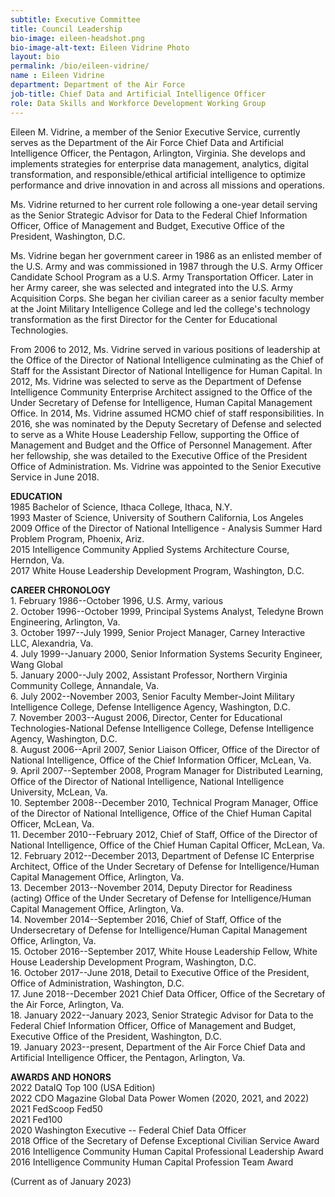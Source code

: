 ```yaml
---
subtitle: Executive Committee
title: Council Leadership
bio-image: eileen-headshot.png
bio-image-alt-text: Eileen Vidrine Photo
layout: bio
permalink: /bio/eileen-vidrine/
name : Eileen Vidrine
department: Department of the Air Force
job-title: Chief Data and Artificial Intelligence Officer
role: Data Skills and Workforce Development Working Group
---
```


Eileen M. Vidrine, a member of the Senior Executive Service, currently serves as the Department of the Air Force Chief Data and Artificial Intelligence Officer, the Pentagon, Arlington, Virginia. She develops and implements strategies for enterprise data management, analytics, digital transformation, and responsible/ethical artificial intelligence to optimize performance and drive innovation in and across all missions and operations.

Ms. Vidrine returned to her current role following a one-year detail serving as the Senior Strategic Advisor for Data to the Federal Chief Information Officer, Office of Management and Budget, Executive Office of the President, Washington, D.C.

Ms. Vidrine began her government career in 1986 as an enlisted member of the U.S. Army and was commissioned in 1987 through the U.S. Army Officer Candidate School Program as a U.S. Army Transportation Officer. Later in her Army career, she was selected and integrated into the U.S. Army Acquisition Corps. She began her civilian career as a senior faculty member at the Joint Military Intelligence College and led the college's technology transformation as the first Director for the Center for Educational Technologies.

From 2006 to 2012, Ms. Vidrine served in various positions of leadership at the Office of the Director of National Intelligence culminating as the Chief of Staff for the Assistant Director of National Intelligence for Human Capital. In 2012, Ms. Vidrine was selected to serve as the Department of Defense Intelligence Community Enterprise Architect assigned to the Office of the Under Secretary of Defense for Intelligence, Human Capital Management Office. In 2014, Ms. Vidrine assumed HCMO chief of staff responsibilities. In 2016, she was nominated by the Deputy Secretary of Defense and selected to serve as a White House Leadership Fellow, supporting the Office of Management and Budget and the Office of Personnel Management. After her fellowship, she was detailed to the Executive Office of the President Office of Administration. Ms. Vidrine was appointed to the Senior Executive Service in June 2018.

**EDUCATION**\
1985 Bachelor of Science, Ithaca College, Ithaca, N.Y.\
1993 Master of Science, University of Southern California, Los Angeles\
2009 Office of the Director of National Intelligence - Analysis Summer Hard Problem Program, Phoenix, Ariz.\
2015 Intelligence Community Applied Systems Architecture Course, Herndon, Va.\
2017 White House Leadership Development Program, Washington, D.C.

**CAREER CHRONOLOGY**\
1\. February 1986--October 1996, U.S. Army, various\
2\. October 1996--October 1999, Principal Systems Analyst, Teledyne Brown Engineering, Arlington, Va.\
3\. October 1997--July 1999, Senior Project Manager, Carney Interactive LLC, Alexandria, Va.\
4\. July 1999--January 2000, Senior Information Systems Security Engineer, Wang Global\
5\. January 2000--July 2002, Assistant Professor, Northern Virginia Community College, Annandale, Va.\
6\. July 2002--November 2003, Senior Faculty Member-Joint Military Intelligence College, Defense Intelligence Agency, Washington, D.C.\
7\. November 2003--August 2006, Director, Center for Educational Technologies-National Defense Intelligence College, Defense Intelligence Agency, Washington, D.C.\
8\. August 2006--April 2007, Senior Liaison Officer, Office of the Director of National Intelligence, Office of the Chief Information Officer, McLean, Va.\
9\. April 2007--September 2008, Program Manager for Distributed Learning, Office of the Director of National Intelligence, National Intelligence University, McLean, Va.\
10\. September 2008--December 2010, Technical Program Manager, Office of the Director of National Intelligence, Office of the Chief Human Capital Officer, McLean, Va.\
11\. December 2010--February 2012, Chief of Staff, Office of the Director of National Intelligence, Office of the Chief Human Capital Officer, McLean, Va.\
12\. February 2012--December 2013, Department of Defense IC Enterprise Architect, Office of the Under Secretary of Defense for Intelligence/Human Capital Management Office, Arlington, Va.\
13\. December 2013--November 2014, Deputy Director for Readiness (acting) Office of the Under Secretary of Defense for Intelligence/Human Capital Management Office, Arlington, Va.\
14\. November 2014--September 2016, Chief of Staff, Office of the Undersecretary of Defense for Intelligence/Human Capital Management Office, Arlington, Va.\
15\. October 2016--September 2017, White House Leadership Fellow, White House Leadership Development Program, Washington, D.C.\
16\. October 2017--June 2018, Detail to Executive Office of the President, Office of Administration, Washington, D.C.\
17\. June 2018--December 2021 Chief Data Officer, Office of the Secretary of the Air Force, Arlington, Va.\
18\. January 2022--January 2023, Senior Strategic Advisor for Data to the Federal Chief Information Officer, Office of Management and Budget, Executive Office of the President, Washington, D.C.\
19\. January 2023--present, Department of the Air Force Chief Data and Artificial Intelligence Officer, the Pentagon, Arlington, Va.

**AWARDS AND HONORS**\
2022 DataIQ Top 100 (USA Edition)\
2022 CDO Magazine Global Data Power Women (2020, 2021, and 2022)\
2021 FedScoop Fed50\
2021 Fed100\
2020 Washington Executive -- Federal Chief Data Officer\
2018 Office of the Secretary of Defense Exceptional Civilian Service Award\
2016 Intelligence Community Human Capital Professional Leadership Award\
2016 Intelligence Community Human Capital Profession Team Award

(Current as of January 2023)